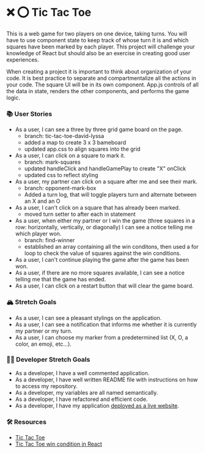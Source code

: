 # ❌ ⭕️ Tic Tac Toe

This is a web game for two players on one device, taking turns. You will have to use component state to keep track of whose turn it is and which squares have been marked by each player. This project will challenge your knowledge of React but should also be an exercise in creating good user experiences.

When creating a project it is important to think about organization of your code. It is best practice to separate and compartmentalize all the actions in your code. The square UI will be in its own component. App.js controls of all the data in state, renders the other components, and performs the game logic.

### 📚 User Stories

- As a user, I can see a three by three grid game board on the page.
  - branch: tic-tac-toe-david-lyssa
  - added a map to create 3 x 3 bameboard
  - updated app.css to align squares into the grid
- As a user, I can click on a square to mark it.
  - branch: mark-squares 
  - updated handleClick and handleGamePlay to create "X" onClick
  - updated css to reflect styling 
- As a user, my partner can click on a square after me and see their mark.
  - branch: opponent-mark-box
  - Added a turn log, that will toggle players turn and alternate between an X and an O
- As a user, I can't click on a square that has already been marked.
  - moved turn setter to after each in statement 
- As a user, when either my partner or I win the game (three squares in a row: horizontally, vertically, or diagonally) I can see a notice telling me which player won.
  - branch: find-winner
  - established an array containing all the win conditons, then used a for loop to check the value of squares against the win conditions.
- As a user, I can't continue playing the game after the game has been won.
- As a user, if there are no more squares available, I can see a notice telling me that the game has ended.
- As a user, I can click on a restart button that will clear the game board.

### 🏔 Stretch Goals

- As a user, I can see a pleasant stylings on the application.
- As a user, I can see a notification that informs me whether it is currently my partner or my turn.
- As a user, I can choose my marker from a predetermined list (X, O, a color, an emoji, etc...).

### 👩‍💻 Developer Stretch Goals

- As a developer, I have a well commented application.
- As a developer, I have well written README file with instructions on how to access my repository.
- As a developer, my variables are all named semantically.
- As a developer, I have refactored and efficient code.
- As a developer, I have my application [deployed as a live website](https://render.com/docs/deploy-create-react-app).

### 🛠 Resources

- [Tic Tac Toe](https://en.wikipedia.org/wiki/Tic-tac-toe)
- [Tic Tac Toe win condition in React](https://forum.freecodecamp.org/t/need-help-understanding-react-tic-tac-toe-winner-function/137840)
